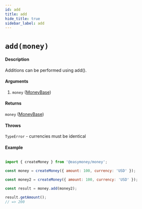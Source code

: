 ```yaml
---
id: add
title: add
hide_title: true
sidebar_label: add
---
```


# `add(money)`

#### Description

Additions can be performed using add().

#### Arguments

1. `money` ([MoneyBase](Description.md#moneybase))

#### Returns

`money` ([MoneyBase](Description.md#moneybase))

#### Throws

`TypeError` - currencies must be identical

#### Example

```js

import { createMoney } from '@easymoney/money';

const money = createMoney({ amount: 100, currency: 'USD' });

const money2 = createMoney({ amount: 100, currency: 'USD' });

const result = money.add(money2);

result.getAmount();
// => 200

```
